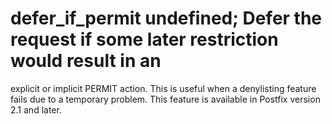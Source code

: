 # defer_if_permit undefined; Defer the request if some later restriction would result in an
explicit or implicit PERMIT action.  This is useful when a denylisting
feature fails due to a temporary problem.  This feature is available
in Postfix version 2.1 and later.  